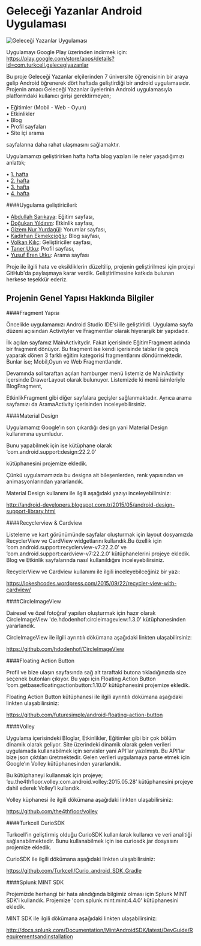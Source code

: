 # Geleceği Yazanlar Android Uygulaması

![Geleceği Yazanlar Uygulaması](https://gelecegiyazanlar.turkcell.com.tr/sites/default/files/burrrak_0.jpg)

Uygulamayı Google Play üzerinden indirmek için: https://play.google.com/store/apps/details?id=com.turkcell.gelecegiyazanlar

Bu proje Geleceği Yazanlar elçilerinden 7 üniversite öğrencisinin bir araya gelip Android öğrenerek dört haftada geliştirdiği bir android uygulamasıdır. Projenin amacı Geleceği Yazanlar üyelerinin Android uygulamasıyla platformdaki kullanıcı girişi gerektirmeyen;

•	Eğitimler (Mobil - Web - Oyun)<br />
•	Etkinlikler<br />
•	Blog<br />
•	Profil sayfaları<br />
•	Site içi arama<br />

sayfalarına daha rahat ulaşmasını sağlamaktır. <br />

Uygulamamızı geliştirirken hafta hafta blog yazıları ile neler yaşadığımızı anlattık;<br />

•	[1. hafta](https://gelecegiyazanlar.turkcell.com.tr/blog/mobil-uygulamamizi-gelistiriyoruz-1.-hafta)<br />
•	[2. hafta](https://gelecegiyazanlar.turkcell.com.tr/blog/mobil-uygulamamizi-gelistiriyoruz-2.-hafta)<br />
•	[3. hafta](https://gelecegiyazanlar.turkcell.com.tr/blog/mobil-uygulamamizi-gelistiriyoruz-3.-hafta)<br />
•	[4. hafta](https://gelecegiyazanlar.turkcell.com.tr/blog/mobil-uygulamamizi-gelistiriyoruz-4.-hafta)<br />


####Uygulama geliştiricileri:<br />

•	[Abdullah Sarıkaya](https://gelecegiyazanlar.turkcell.com.tr/kisi/haciabdullahsarikaya): Eğitim sayfası,<br />
•	[Doğukan Yıldırım](https://gelecegiyazanlar.turkcell.com.tr/kisi/dyildirim76): Etkinlik sayfası,<br />
•	[Gizem Nur Yurdagül](https://gelecegiyazanlar.turkcell.com.tr/kisi/gizemnuryurdagul): Yorumlar sayfası,<br />
•	[Kadirhan Ekmekçioğlu](https://gelecegiyazanlar.turkcell.com.tr/kisi/kadirhann21): Blog sayfası,<br />
•	[Volkan Kılıç](https://gelecegiyazanlar.turkcell.com.tr/kisi/volkankilic): Geliştiriciler sayfası,<br />
•	[Taner Utku](https://gelecegiyazanlar.turkcell.com.tr/kisi/tanerutku): Profil sayfası,<br />
•	[Yusuf Eren Utku](https://gelecegiyazanlar.turkcell.com.tr/kisi/yerenutku): Arama sayfası<br />

Proje ile ilgili hata ve eksikliklerin düzeltilip, projenin geliştirilmesi için projeyi GitHub'da paylaşmaya karar verdik. Geliştirilmesine katkıda bulunan herkese teşekkür ederiz.


## Projenin Genel Yapısı Hakkında Bilgiler

####Fragment Yapısı

Öncelikle uygulamamızı Android Studio IDE’si ile geliştirildi. Uygulama sayfa düzeni açısından Activityler ve Fragmentlar olarak hiyerarşik bir yapıdadır.

İlk açılan sayfamız MainActivitydir. Fakat içerisinde EğitimFragment adında bir fragment dönüyor. Bu fragment ise kendi içerisinde tablar ile geçiş yaparak dönen 3 farklı eğitim kategorisi fragmentlarını döndürmektedir. Bunlar ise; Mobil,Oyun ve Web Fragmentlarıdır.

Devamında sol taraftan açılan hamburger menü listemiz de MainActivity içersinde DrawerLayout olarak bulunuyor. Listemizde ki menü isimleriyle BlogFragment,

EtkinlikFragment gibi diğer sayfalara geçişler sağlanmaktadır. Ayrıca arama sayfamızı da AramaActivity içerisinden inceleyebilirsiniz.

####Material Design

Uygulamamız Google’ın son çıkardığı design yani Material Design kullanımına uyumludur.

Bunu yapabilmek için ise kütüphane olarak ‘com.android.support:design:22.2.0’

kütüphanesini projemize ekledik.

Çünkü uygulamamızda bu designa ait bileşenlerden, renk yapısından ve animasyonlarından yararlandık.

Material Design kullanımı ile ilgili aşağıdaki yazıyı inceleyebilirsiniz: 

http://android-developers.blogspot.com.tr/2015/05/android-design-support-library.html



####Recyclerview & Cardview

Listeleme ve kart görünümünde sayfalar oluşturmak için layout dosyamızda RecyclerView ve CardView widgetlarını kullandık.Bu özellik için ‘com.android.support:recyclerview-v7:22.2.0’ ve ‘com.android.support:cardview-v7:22.2.0’  kütüphanelerini projeye ekledik. Blog ve Etkinlik sayfalarında nasıl kullanıldığını inceleyebilirsiniz.

RecyclerView ve Cardview kullanımı ile ilgili inceleyebilceğiniz bir yazı: 

https://lokeshcodes.wordpress.com/2015/09/22/recycler-view-with-cardview/



####CircleImageView

Dairesel ve özel fotoğraf yapıları oluşturmak için hazır olarak CircleImageView 'de.hdodenhof:circleimageview:1.3.0' kütüphanesinden yararlandık.

CircleImageView ile ilgili ayrıntılı dökümana aşağıdaki linkten ulaşabilirsiniz:

https://github.com/hdodenhof/CircleImageView

####Floating Action Button

Profil ve bize ulaşın sayfasında sağ alt taraftaki butona tıkladığınızda size seçenek butonları çıkıyor. Bu yapı için Floating Action Button ‘com.getbase:floatingactionbutton:1.10.0’ kütüphanesini projemize ekledik.

Floating Action Button kütüphanesi ile ilgili ayrıntılı dökümana aşağıdaki linkten ulaşabilirsiniz:

https://github.com/futuresimple/android-floating-action-button



 

####Volley

Uygulama içerisindeki Bloglar, Etkinlikler, Eğitimler gibi bir çok bölüm dinamik olarak geliyor. Site üzerindeki dinamik olarak gelen verileri uygulamada kullanabilmek için servisler yani API’lar yazılmıştı. Bu API’lar bize json çıktıları üretmektedir. Gelen verileri uygulamaya parse etmek için Google’ın Volley kütüphanesinden yararlandık.

Bu kütüphaneyi kullanmak için projeye; ‘eu.the4thfloor.volley:com.android.volley:2015.05.28’ kütüphanesini projeye dahil ederek Volley’i kullandık.

Volley küphanesi ile ilgili dökümana aşağıdaki linkten ulaşabilirsiniz: 

https://github.com/the4thfloor/volley

####Turkcell CurioSDK

Turkcell’in geliştirmiş olduğu CurioSDK kullanılarak kullanıcı ve veri analitiği sağlanabilmektedir. Bunu kullanabilmek için ise curiosdk.jar dosyasını projemize ekledik.

CurioSDK ile ilgili dökümana aşağıdaki linkten ulaşabilirsiniz:  

https://github.com/Turkcell/Curio_android_SDK_Gradle

####Splunk MINT SDK

Projemizde herhangi bir hata alındığında bilgimiz olması için Splunk MINT SDK’i kullandık. Projemize  'com.splunk.mint:mint:4.4.0' kütüphanesini ekledik.

MINT SDK ile ilgili dökümana aşağıdaki linkten ulaşabilirsiniz: 

http://docs.splunk.com/Documentation/MintAndroidSDK/latest/DevGuide/Requirementsandinstallation
